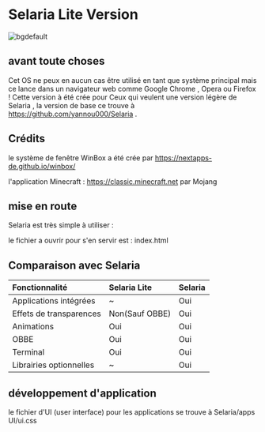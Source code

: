 # Selaria Lite Version
![bgdefault](https://user-images.githubusercontent.com/77587065/153614505-e5d863e2-0752-4a0c-8f5a-cf633ba010b2.png)
## avant toute choses
Cet OS ne peux en aucun cas être utilisé en tant que système principal mais ce lance dans un navigateur web comme Google Chrome , Opera ou Firefox !
Cette version à été crée pour Ceux qui veulent une version légère de Selaria , la version de base ce trouve à https://github.com/yannou000/Selaria .
## Crédits
le système de fenêtre WinBox a été crée par https://nextapps-de.github.io/winbox/

l'application Minecraft : https://classic.minecraft.net par Mojang
## mise en route
Selaria est très simple à utiliser :

le fichier a ouvrir pour s'en servir est : index.html

## Comparaison avec Selaria

|Fonctionnalité|Selaria Lite|Selaria|
|:---|:---|:---|
|Applications intégrées|~|Oui|
|Effets de transparences|Non(Sauf OBBE)|Oui|
|Animations|Oui|Oui|
|OBBE|Oui|Oui|
|Terminal|Oui|Oui|
|Librairies optionnelles|~|Oui|

## développement d'application

le fichier d'UI (user interface) pour les applications se trouve à Selaria/apps UI/ui.css
